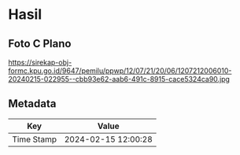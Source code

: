 # Hasil

## Foto C Plano

https://sirekap-obj-formc.kpu.go.id/9647/pemilu/ppwp/12/07/21/20/06/1207212006010-20240215-022955--cbb93e62-aab6-491c-8915-cace5324ca90.jpg


## Metadata

| Key        | Value               |
| ---------- | ------------------- |
| Time Stamp | 2024-02-15 12:00:28 |



